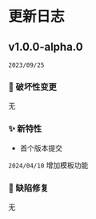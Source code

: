 # 更新日志

## v1.0.0-alpha.0

`2023/09/25`

### 📢 破坏性变更

无

### ✨ 新特性

- 首个版本提交

`2024/04/10` 增加模板功能 

### 🐞 缺陷修复

无
